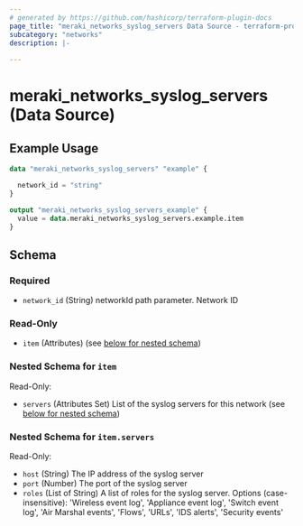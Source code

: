 ```yaml
---
# generated by https://github.com/hashicorp/terraform-plugin-docs
page_title: "meraki_networks_syslog_servers Data Source - terraform-provider-meraki"
subcategory: "networks"
description: |-
  
---
```


# meraki_networks_syslog_servers (Data Source)



## Example Usage

```terraform
data "meraki_networks_syslog_servers" "example" {

  network_id = "string"
}

output "meraki_networks_syslog_servers_example" {
  value = data.meraki_networks_syslog_servers.example.item
}
```

<!-- schema generated by tfplugindocs -->
## Schema

### Required

- `network_id` (String) networkId path parameter. Network ID

### Read-Only

- `item` (Attributes) (see [below for nested schema](#nestedatt--item))

<a id="nestedatt--item"></a>
### Nested Schema for `item`

Read-Only:

- `servers` (Attributes Set) List of the syslog servers for this network (see [below for nested schema](#nestedatt--item--servers))

<a id="nestedatt--item--servers"></a>
### Nested Schema for `item.servers`

Read-Only:

- `host` (String) The IP address of the syslog server
- `port` (Number) The port of the syslog server
- `roles` (List of String) A list of roles for the syslog server. Options (case-insensitive): 'Wireless event log', 'Appliance event log', 'Switch event log', 'Air Marshal events', 'Flows', 'URLs', 'IDS alerts', 'Security events'
